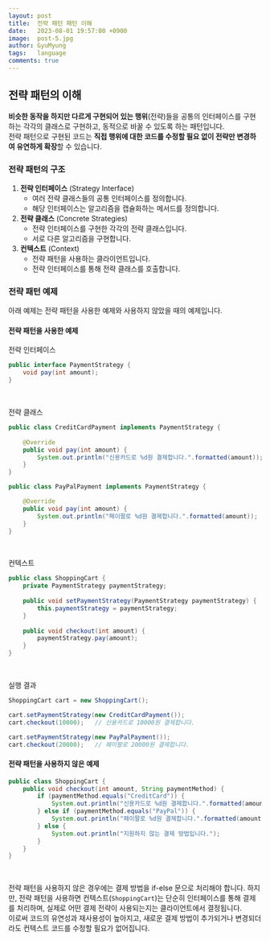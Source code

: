 ```yaml
---
layout:	post
title:  전략 패턴 패턴 이해
date:   2023-08-01 19:57:00 +0900
image:  post-5.jpg
author: GyuMyung
tags:   language
comments: true
---
```

## 전략 패턴의 이해

**비슷한 동작을 하지만 다르게 구현되어 있는 행위**(전략)들을 공통의 인터페이스를 구현하는 각각의 클래스로 구현하고, 동적으로 바꿀 수 있도록 하는 패턴입니다. <br/>
전략 패턴으로 구현된 코드는 **직접 행위에 대한 코드를 수정할 필요 없이 전략만 변경하여 유연하게 확장**할 수 있습니다. <br/>

### 전략 패턴의 구조
1. **전략 인터페이스** (Strategy Interface)
    * 여러 전략 클래스들의 공통 인터페이스를 정의합니다.
    * 해당 인터페이스는 알고리즘을 캡슐화하는 메서드를 정의합니다.
2. **전략 클래스** (Concrete Strategies)
    * 전략 인터페이스를 구현한 각각의 전략 클래스입니다.
    * 서로 다른 알고리즘을 구현합니다.
3. **컨텍스트** (Context)
    * 전략 패턴을 사용하는 클라이언트입니다.
    * 전략 인터페이스를 통해 전략 클래스를 호출합니다.

### 전략 패턴 예제

아래 예제는 전략 패턴을 사용한 예제와 사용하지 않았을 때의 예제입니다. <br/>

#### 전략 패턴을 사용한 예제

전략 인터페이스
```java
public interface PaymentStrategy {
	void pay(int amount);
}
```
<br/>

전략 클래스
```java
public class CreditCardPayment implements PaymentStrategy {
	
	@Override
    public void pay(int amount) {
		System.out.println("신용카드로 %d원 결제합니다.".formatted(amount));
    }
}

public class PayPalPayment implements PaymentStrategy {	

	@Override
    public void pay(int amount) {
		System.out.println("페이팔로 %d원 결제합니다.".formatted(amount));
    }
}
```
<br/>

컨텍스트
```java
public class ShoppingCart {
	private PaymentStrategy paymentStrategy;
	
	public void setPaymentStrategy(PaymentStrategy paymentStrategy) {
		this.paymentStrategy = paymentStrategy;
    }
	
	public void checkout(int amount) {
		paymentStrategy.pay(amount);
    }
}
```
<br/>

실행 결과
```java
ShoppingCart cart = new ShoppingCart();

cart.setPaymentStrategy(new CreditCardPayment());
cart.checkout(10000);   // 신용카드로 10000원 결제합니다.

cart.setPaymentStrategy(new PayPalPayment());
cart.checkout(20000);   // 페이팔로 20000원 결제합니다.
```

#### 전략 패턴을 사용하지 않은 예제

```java
public class ShoppingCart {
	public void checkout(int amount, String paymentMethod) {
		if (paymentMethod.equals("CreditCard")) {
			System.out.println("신용카드로 %d원 결제합니다.".formatted(amount));
		} else if (paymentMethod.equals("PayPal")) {
			System.out.println("페이팔로 %d원 결제합니다.".formatted(amount));
		} else {
			System.out.println("지원하지 않는 결제 방법입니다.");
		}
    }
}
```
<br/>

전략 패턴을 사용하지 않은 경우에는 결제 방법을 if-else 문으로 처리해야 합니다. 하지만, 전략 패턴을 사용하면 컨텍스트(`ShoppingCart`)는 단순히 인터페이스를 통해 결제를 처리하며, 실제로 어떤 결제 전략이 사용되는지는 클라이언트에서 결정됩니다. <br/>
이로써 코드의 유연성과 재사용성이 높아지고, 새로운 결제 방법이 추가되거나 변경되더라도 컨텍스트 코드를 수정할 필요가 없어집니다. <br/>
